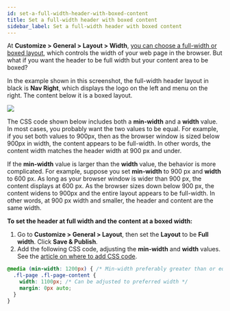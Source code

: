 ```yaml
---
id: set-a-full-width-header-with-boxed-content
title: Set a full-width header with boxed content
sidebar_label: Set a full-width header with boxed content
---
```


At **Customize > General > Layout > Width**, [you can choose a full-width or boxed layout](/bb-theme/customizer-settings/general.md/#width), which controls the width of your web page in the browser. But what if you want the header to be full width but your content area to be boxed?

In the example shown in this screenshot, the full-width header layout in black is **Nav Right**, which displays the logo on the left and menu on the right. The content below it is a boxed layout.

![](/img/set-a-full-width-header-with-boxed-content-67db0624.jpg)

The CSS code shown below includes both a **min-width** and a **width** value. In most cases, you probably want the two values to be equal. For example, if you set both values to 900px, then as the browser window is sized below 900px in width, the content appears to be full-width. In other words, the content width matches the header width at 900 px and under.

If the **min-width** value is larger than the **width** value, the behavior is more complicated. For example, suppose you set **min-width** to 900 px and **width** to 600 px. As long as your browser window is wider than 900 px, the content displays at 600 px. As the browser sizes down below 900 px, the content widens to 900px and the entire layout appears to be full-width. In other words, at 900 px width and smaller, the header and content are the same width.

**To set the header at full width and the content at a boxed width:**

1. Go to **Customize > General > Layout**, then set the **Layout** to be **Full width**. Click **Save & Publish**.
2. Add the following CSS code, adjusting the **min-width** and **width** values.  
See the [article on where to add CSS code](/beaver-builder/styles/custom-code).  

  ```css
  @media (min-width: 1200px) { /* Min-width preferably greater than or equal to width below */
    .fl-page .fl-page-content {
      width: 1100px; /* Can be adjusted to preferred width */
      margin: 0px auto;
    }
  }
  ```
